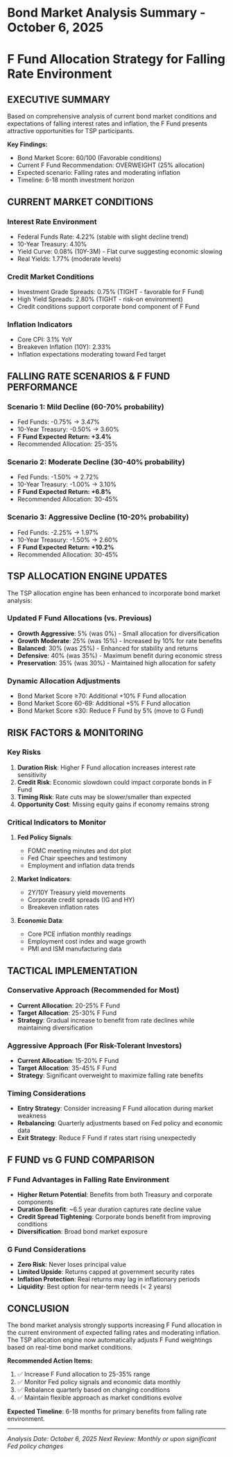 # Bond Market Analysis Summary - October 6, 2025
# F Fund Allocation Strategy for Falling Rate Environment

## EXECUTIVE SUMMARY

Based on comprehensive analysis of current bond market conditions and expectations of falling interest rates and inflation, the F Fund presents attractive opportunities for TSP participants.

**Key Findings:**
- Bond Market Score: 60/100 (Favorable conditions)
- Current F Fund Recommendation: OVERWEIGHT (25% allocation)
- Expected scenario: Falling rates and moderating inflation
- Timeline: 6-18 month investment horizon

## CURRENT MARKET CONDITIONS

### Interest Rate Environment
- Federal Funds Rate: 4.22% (stable with slight decline trend)
- 10-Year Treasury: 4.10%
- Yield Curve: 0.08% (10Y-3M) - Flat curve suggesting economic slowing
- Real Yields: 1.77% (moderate levels)

### Credit Market Conditions
- Investment Grade Spreads: 0.75% (TIGHT - favorable for F Fund)
- High Yield Spreads: 2.80% (TIGHT - risk-on environment)
- Credit conditions support corporate bond component of F Fund

### Inflation Indicators
- Core CPI: 3.1% YoY
- Breakeven Inflation (10Y): 2.33%
- Inflation expectations moderating toward Fed target

## FALLING RATE SCENARIOS & F FUND PERFORMANCE

### Scenario 1: Mild Decline (60-70% probability)
- Fed Funds: -0.75% → 3.47%
- 10-Year Treasury: -0.50% → 3.60%
- **F Fund Expected Return: +3.4%**
- Recommended Allocation: 25-35%

### Scenario 2: Moderate Decline (30-40% probability)
- Fed Funds: -1.50% → 2.72%
- 10-Year Treasury: -1.00% → 3.10%
- **F Fund Expected Return: +6.8%**
- Recommended Allocation: 30-45%

### Scenario 3: Aggressive Decline (10-20% probability)
- Fed Funds: -2.25% → 1.97%
- 10-Year Treasury: -1.50% → 2.60%
- **F Fund Expected Return: +10.2%**
- Recommended Allocation: 30-45%

## TSP ALLOCATION ENGINE UPDATES

The TSP allocation engine has been enhanced to incorporate bond market analysis:

### Updated F Fund Allocations (vs. Previous)
- **Growth Aggressive**: 5% (was 0%) - Small allocation for diversification
- **Growth Moderate**: 25% (was 15%) - Increased by 10% for rate benefits
- **Balanced**: 30% (was 25%) - Enhanced for stability and returns
- **Defensive**: 40% (was 35%) - Maximum benefit during economic stress
- **Preservation**: 35% (was 30%) - Maintained high allocation for safety

### Dynamic Allocation Adjustments
- Bond Market Score ≥70: Additional +10% F Fund allocation
- Bond Market Score 60-69: Additional +5% F Fund allocation
- Bond Market Score ≤30: Reduce F Fund by 5% (move to G Fund)

## RISK FACTORS & MONITORING

### Key Risks
1. **Duration Risk**: Higher F Fund allocation increases interest rate sensitivity
2. **Credit Risk**: Economic slowdown could impact corporate bonds in F Fund
3. **Timing Risk**: Rate cuts may be slower/smaller than expected
4. **Opportunity Cost**: Missing equity gains if economy remains strong

### Critical Indicators to Monitor
1. **Fed Policy Signals**:
   - FOMC meeting minutes and dot plot
   - Fed Chair speeches and testimony
   - Employment and inflation data trends

2. **Market Indicators**:
   - 2Y/10Y Treasury yield movements
   - Corporate credit spreads (IG and HY)
   - Breakeven inflation rates

3. **Economic Data**:
   - Core PCE inflation monthly readings
   - Employment cost index and wage growth
   - PMI and ISM manufacturing data

## TACTICAL IMPLEMENTATION

### Conservative Approach (Recommended for Most)
- **Current Allocation**: 20-25% F Fund
- **Target Allocation**: 25-30% F Fund
- **Strategy**: Gradual increase to benefit from rate declines while maintaining diversification

### Aggressive Approach (For Risk-Tolerant Investors)
- **Current Allocation**: 15-20% F Fund
- **Target Allocation**: 35-45% F Fund
- **Strategy**: Significant overweight to maximize falling rate benefits

### Timing Considerations
- **Entry Strategy**: Consider increasing F Fund allocation during market weakness
- **Rebalancing**: Quarterly adjustments based on Fed policy and economic data
- **Exit Strategy**: Reduce F Fund if rates start rising unexpectedly

## F FUND vs G FUND COMPARISON

### F Fund Advantages in Falling Rate Environment
- **Higher Return Potential**: Benefits from both Treasury and corporate components
- **Duration Benefit**: ~6.5 year duration captures rate decline value
- **Credit Spread Tightening**: Corporate bonds benefit from improving conditions
- **Diversification**: Broad bond market exposure

### G Fund Considerations
- **Zero Risk**: Never loses principal value
- **Limited Upside**: Returns capped at government security rates
- **Inflation Protection**: Real returns may lag in inflationary periods
- **Liquidity**: Best option for near-term needs (< 2 years)

## CONCLUSION

The bond market analysis strongly supports increasing F Fund allocation in the current environment of expected falling rates and moderating inflation. The TSP allocation engine now automatically adjusts F Fund weightings based on real-time bond market conditions.

**Recommended Action Items:**
1. ✅ Increase F Fund allocation to 25-35% range
2. ✅ Monitor Fed policy signals and economic data monthly
3. ✅ Rebalance quarterly based on changing conditions
4. ✅ Maintain flexible approach as market conditions evolve

**Expected Timeline**: 6-18 months for primary benefits from falling rate environment.

---
*Analysis Date: October 6, 2025*
*Next Review: Monthly or upon significant Fed policy changes*